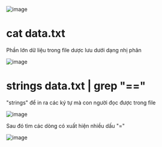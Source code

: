 ![image](https://github.com/user-attachments/assets/c01dd523-f9ad-4a5e-a7a2-ba07bba716e0)

# cat data.txt
Phần lớn dữ liệu trong file dược lưu dưới dạng nhị phân

![image](https://github.com/user-attachments/assets/133f2824-22f4-4d4d-8f1e-cd5b4d03c6bb)

# strings data.txt | grep "==" 
"strings" để in ra các ký tự mà con người đọc được trong file

![image](https://github.com/user-attachments/assets/7d5035b6-0cc0-40e6-8108-bcc27b528766)

Sau đó tìm các dòng có xuất hiện nhiều dấu "="

![image](https://github.com/user-attachments/assets/83ad8e82-2ffc-4b32-93ae-f1ea64e93b76)
